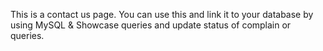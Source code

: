 This is a contact us page. You can use this and link it to your database by using MySQL & Showcase queries and update status of complain or queries.

